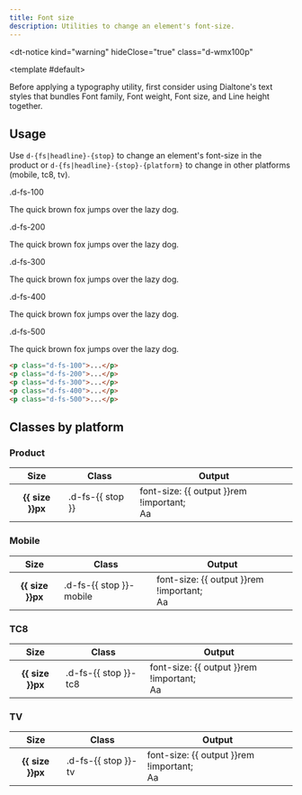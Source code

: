 ```yaml
---
title: Font size
description: Utilities to change an element's font-size.
---
```


<dt-notice
  kind="warning"
  hideClose="true"
  class="d-wmx100p"
>
  <template #default>
    <p class="d-body--md-compact">Before applying a typography utility, first consider using <router-link class="d-fw-bold d-link d-link--muted" to="/design/typography/">Dialtone's text styles</router-link> that bundles Font family, Font weight, Font size, and Line height together.</p>
  </template>
</dt-notice>

## Usage

Use `d-{fs|headline}-{stop}` to change an element's font-size in the product or `d-{fs|headline}-{stop}-{platform}` to
change in other platforms (mobile, tc8, tv).

<code-well-header class="d-d-flex d-jc-center d-fd-column d-p24 d-bgc-purple-100 d-w100p d-hmn102" custom>
  <div class="d-d-grid d-g16 d-ai-center" style="grid-template-columns: 10rem 1fr">
    <div class="d-code--sm d-fc-purple-400">.d-fs-100</div>
    <div><p class="d-fs-100">The quick brown fox jumps over the lazy dog.</p></div>
    <div class="d-code--sm d-fc-purple-400">.d-fs-200</div>
    <div><p class="d-fs-200">The quick brown fox jumps over the lazy dog.</p></div>
    <div class="d-code--sm d-fc-purple-400">.d-fs-300</div>
    <div><p class="d-fs-300">The quick brown fox jumps over the lazy dog.</p></div>
    <div class="d-code--sm d-fc-purple-400">.d-fs-400</div>
    <div><p class="d-fs-400">The quick brown fox jumps over the lazy dog.</p></div>
    <div class="d-code--sm d-fc-purple-400">.d-fs-500</div>
    <div><p class="d-fs-500">The quick brown fox jumps over the lazy dog.</p></div>
  </div>
</code-well-header>

```html
<p class="d-fs-100">...</p>
<p class="d-fs-200">...</p>
<p class="d-fs-300">...</p>
<p class="d-fs-400">...</p>
<p class="d-fs-500">...</p>
```

<script setup>
  import { fontSize } from '@data/type.json';
</script>

## Classes by platform

### Product

<div class="d-hmx464 d-of-y-auto d-bb d-bc-default">
  <table class="d-table dialtone-doc-table">
    <thead>
      <tr>
        <th scope="col" class="d-w10p">Size</th>
        <th scope="col" class="d-w20p">Class</th>
        <th scope="col">Output</th>
      </tr>
    </thead>
    <tbody>
      <tr v-for="{ stop, size, output } in fontSize.product">
        <th scope="row">{{ size }}px</th>
        <td class="d-code--sm d-fc-purple-400">.d-fs-{{ stop }}</td>
        <td>
          <div class="d-d-flex d-jc-space-between d-ai-center">
            <div class="d-fl1 d-code--sm">
              font-size: {{ output }}rem !important;
            </div>
            <div class="d-fl0 d-lh4" :class="`d-fs-${stop}`">
              Aa
            </div>
          </div>
        </td>
      </tr>
    </tbody>
  </table>
</div>

### Mobile

<div class="d-hmx464 d-of-y-auto d-bb d-bc-default">
  <table class="d-table dialtone-doc-table">
    <thead>
      <tr>
        <th scope="col" class="d-w10p">Size</th>
        <th scope="col" class="d-w20p">Class</th>
        <th scope="col">Output</th>
      </tr>
    </thead>
    <tbody>
      <tr v-for="{ stop, size, output } in fontSize.mobile">
        <th scope="row">{{ size }}px</th>
        <td class="d-code--sm d-fc-purple-400">.d-fs-{{ stop }}-mobile</td>
        <td>
          <div class="d-d-flex d-jc-space-between d-ai-center">
            <div class="d-fl1 d-code--sm">
              font-size: {{ output }}rem !important;
            </div>
            <div class="d-fl0 d-lh4" :class="`d-fs-${stop}-mobile`">
              Aa
            </div>
          </div>
        </td>
      </tr>
    </tbody>
  </table>
</div>

### TC8

<div class="d-hmx464 d-of-y-auto d-bb d-bc-default">
  <table class="d-table dialtone-doc-table">
    <thead>
      <tr>
        <th scope="col" class="d-w10p">Size</th>
        <th scope="col" class="d-w20p">Class</th>
        <th scope="col">Output</th>
      </tr>
    </thead>
    <tbody>
      <tr v-for="{ stop, size, output } in fontSize.tc8">
        <th scope="row">{{ size }}px</th>
        <td class="d-code--sm d-fc-purple-400">.d-fs-{{ stop }}-tc8</td>
        <td>
          <div class="d-d-flex d-jc-space-between d-ai-center">
            <div class="d-fl1 d-code--sm">
              font-size: {{ output }}rem !important;
            </div>
            <div class="d-fl0 d-lh4" :class="`d-fs-${stop}-tc8`">
              Aa
            </div>
          </div>
        </td>
      </tr>
    </tbody>
  </table>
</div>

### TV

<div class="d-hmx464 d-of-y-auto d-bb d-bc-default">
  <table class="d-table dialtone-doc-table">
    <thead>
      <tr>
        <th scope="col" class="d-w10p">Size</th>
        <th scope="col" class="d-w20p">Class</th>
        <th scope="col">Output</th>
      </tr>
    </thead>
    <tbody>
      <tr v-for="{ stop, size, output } in fontSize.tv">
        <th scope="row">{{ size }}px</th>
        <td class="d-code--sm d-fc-purple-400">.d-fs-{{ stop }}-tv</td>
        <td>
          <div class="d-d-flex d-jc-space-between d-ai-center">
            <div class="d-fl1 d-code--sm">
              font-size: {{ output }}rem !important;
            </div>
            <div class="d-fl0 d-lh4" :class="`d-fs-${stop}-tv`">
              Aa
            </div>
          </div>
        </td>
      </tr>
    </tbody>
  </table>
</div>
